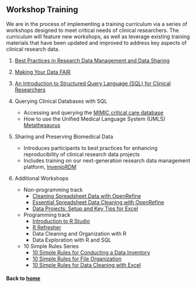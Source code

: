 ## Workshop Training

We are in the process of implementing a training curriculum via a series of workshops designed to meet critical needs of clinical researchers. The curriculum will feature new workshops, as well as leverage existing training materials that have been updated and improved to address key aspects of clinical research data.

1. [Best Practices in Research Data Management and Data Sharing](https://galter.northwestern.edu/course_info/236)

2. [Making Your Data FAIR](https://galter.northwestern.edu/course_info/259)

3. [An Introduction to Structured Query Language (SQL) for Clinical Researchers](https://galter.northwestern.edu/course_info/257)

4. Querying Clinical Databases with SQL
    *  Accessing and querying the [MIMIC critical care database](https://mimic.physionet.org/)
    *  How to use the Unified Medical Language System (UMLS) [Metathesaurus](https://www.nlm.nih.gov/research/umls/knowledge_sources/metathesaurus/index.html)

5. Sharing and Preserving Biomedical Data
    *  Introduces participants to best practices for enhancing reproducibility of clinical research data projects
    *  Includes training on our next-generation research data management platform, [InvenioRDM](https://invenio-software.org/products/rdm/)

6. Additional Workshops
    * Non-programming track
        * [Cleaning Spreadsheet Data with OpenRefine](https://galter.northwestern.edu/course_info/242)
        * [Essential Spreadsheet Data Cleaning with OpenRefine](https://galter.northwestern.edu/course_info/255)
        * [Data Projects: Setup and Key Tips for Excel](https://galter.northwestern.edu/course_info/256)
    * Programming track
        * [Introduction to R Studio](https://github.com/galterdatalab/intro-to-rstudio)
        * [R Refresher](https://github.com/galterdatalab/r-refresher)
        * Data Cleaning and Organization with R
        * Data Exploration with R and SQL
    * 10 Simple Rules Series
        * [10 Simple Rules for Conducting a Data Inventory](https://galter.northwestern.edu/course_info/245)
        * [10 Simple Rules for File Organization](https://galter.northwestern.edu/course_info/246)
        * [10 Simple Rules for Data Cleaning with Excel](https://galter.northwestern.edu/course_info/247)

#### Back to [home](https://galterdatalab.github.io/crdm-training/)
